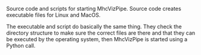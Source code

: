 Source code and scripts for starting MhcVizPipe. Source code creates executable files for Linux and MacOS.

The executable and script do basically the same thing. They check the directory structure to make sure the correct 
files are there and that they can be executed by the operating system, then MhcVizPipe is started using a Python call.